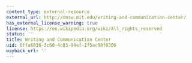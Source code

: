 ```yaml
---
content_type: external-resource
external_url: http://cmsw.mit.edu/writing-and-communication-center/
has_external_license_warning: true
license: https://en.wikipedia.org/wiki/All_rights_reserved
status: ''
title: Writing and Communication Center
uid: 6ffa6036-3c60-4c83-94ef-1f5ac08f6306
wayback_url: ''
---
```

